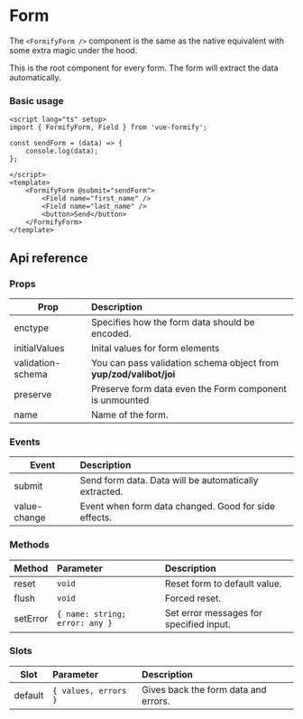 # Form

The `<FormifyForm />` component is the same as the native equivalent with some extra magic under the hood.

This is the root component for every form. The form will extract the data automatically.
### Basic usage
```vue
<script lang="ts" setup>
import { FormifyForm, Field } from 'vue-formify';

const sendForm = (data) => {
	console.log(data);
};

</script>
<template>
	<FormifyForm @submit="sendForm">
		<Field name="first_name" />
		<Field name="last_name" />
		<button>Send</button>
	</FormifyForm>
</template>
```

## Api reference
### Props
| Prop                 |      Description      |
| --------------------- | :----------- |
| enctype               | Specifies how the form data should be encoded. |
| initialValues               | Inital values for form elements |
| validation-schema     | You can pass validation schema object from **yup/zod/valibot/joi** |
| preserve     | Preserve form data even the Form component is unmounted |
| name     | Name of the form. |

### Events
| Event                 |      Description      |
| -------------         | :----------- |
| submit               | Send form data. Data will be automatically extracted. |
| value-change         | Event when form data changed. Good for side effects.  |

### Methods
| Method      |      Parameter      |        Description
| -------------  | :-------------------- | :-------------------- |
| reset      | `void` | Reset form to default value. |
| flush      | `void` | Forced reset. |
| setError      | `{ name: string; error: any }` | Set error messages for specified input. |

### Slots
| Slot      |      Parameter      |        Description
| -------------  | :-------------------- | :-------------------- |
| default      | `{ values, errors }` | Gives back the form data and errors. |
